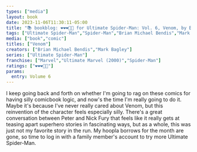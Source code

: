```yaml
---
types: ["media"]
layout: book
date: 2023-11-06T11:30:11-05:00
title: "📚 bookblog: ❤️❤️❤️🖤🖤 for Ultimate Spider-Man: Vol. 6, Venom, by Brian Michael Bendis and Mark Bagley"
tags: ["Ultimate Spider-Man","Spider-Man","Brian Michael Bendis","Mark Bagley","Venom","superheroes","Nick Fury"]
media: ["book","comic"]
titles: ["Venom"]
creators: ["Brian Michael Bendis","Mark Bagley"]
series: ["Ultimate Spider-Man"]
franchise: ["Marvel","Ultimate Marvel (2000)","Spider-Man"]
ratings: ["❤️❤️❤️🖤🖤"]
params:
  entry: Volume 6
---
```


I keep going back and forth on whether I'm going to rag on these comics for having silly comicbook logic, and now's the time I'm really going to do it. Maybe it's because I've never really cared about Venom, but this reinvention of the character feels especially silly. There's a great conversation between Peter and Nick Fury that feels like it really gets at teasing apart superhero stories in fascinating ways, but as a whole, this was just not my favorite story in the run. My hoopla borrows for the month are gone, so time to log in with a family member's account to try more Ultimate Spider-Man.
